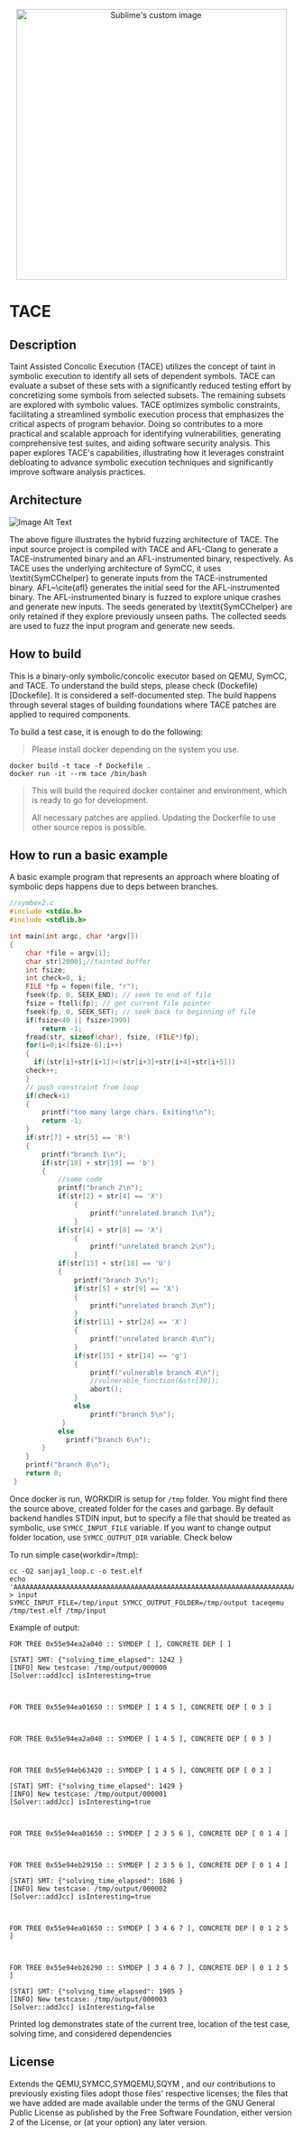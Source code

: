 

<p align="center">
  <img src="https://github.com/tacetool/TACE/blob/main/TACE.png?raw=true" alt="Sublime's custom image" width="480"/>
</p>

# TACE



## Description

Taint Assisted Concolic Execution (TACE) utilizes the concept of taint in symbolic execution to identify all sets of dependent symbols. TACE can evaluate a subset of these sets with a significantly reduced testing effort by concretizing some symbols from selected subsets. The remaining subsets are explored with symbolic values. TACE optimizes symbolic constraints, facilitating a streamlined symbolic execution process that emphasizes the critical aspects of program behavior. Doing so contributes to a more practical and scalable approach for identifying vulnerabilities, generating comprehensive test suites, and aiding software security analysis. This paper explores TACE's capabilities, illustrating how it leverages constraint debloating to advance symbolic execution techniques and significantly improve software analysis practices.


## Architecture

![Image Alt Text](tacearch.png)

The above figure illustrates the hybrid fuzzing architecture of TACE. The input source project is compiled with TACE and AFL-Clang to generate a TACE-instrumented binary and an AFL-instrumented binary, respectively. As TACE uses the underlying architecture of SymCC, it uses \textit{SymCChelper} to generate inputs from the TACE-instrumented binary. AFL~\cite{afl} generates the initial seed for the AFL-instrumented binary. The AFL-instrumented binary is fuzzed to explore unique crashes and generate new inputs. The seeds generated by \textit{SymCChelper} are only retained if they explore previously unseen paths. The collected seeds are used to fuzz the input program and generate new seeds.



## How to build
This is a binary-only symbolic/concolic executor based on QEMU, SymCC, and TACE. 
To understand the build steps, please check (Dockefile)[Dockefile]. It is considered a self-documented step.
The build happens through several stages of building foundations where TACE patches 
are applied to required components.

To build a test case, it is enough to do the following:

> Please install docker depending on the system you use.

```
docker build -t tace -f Dockefile .
docker run -it --rm tace /bin/bash
```

> This will build the required docker container and environment, which is ready to go for development.
>
> All necessary patches are applied. Updating the Dockerfile to use other source repos is possible.

## How to run a basic example

A basic example program that represents an approach where bloating of symbolic deps happens due to deps between branches.

```cpp 
//symbex2.c
#include <stdio.h>
#include <stdlib.h>

int main(int argc, char *argv[])
{
    char *file = argv[1];
    char str[2000];//tainted buffer
    int fsize;
    int check=0, i;
    FILE *fp = fopen(file, "r");
    fseek(fp, 0, SEEK_END); // seek to end of file
    fsize = ftell(fp); // get current file pointer
    fseek(fp, 0, SEEK_SET); // seek back to beginning of file
	if(fsize<40 || fsize>1999)
		return -1;
    fread(str, sizeof(char), fsize, (FILE*)fp);
    for(i=0;i<(fsize-6);i++)
    {
      if((str[i]+str[i+1])<(str[i+3]+str[i+4]+str[i+5]))
	check++;
    }
	// push constraint from loop
	if(check<1)
	{
		printf("too many large chars. Exiting!\n");
		return -1;
	}
    if(str[7] + str[5] == 'R')
    {
        printf("branch 1\n");
        if(str[18] + str[19] == 'b')
        {
            //some code
            printf("branch 2\n");
            if(str[2] + str[4] == 'X')
                {
                    printf("unrelated branch 1\n");
                }
            if(str[4] + str[8] == 'X')
                {
                    printf("unrelated branch 2\n");
                }
            if(str[15] + str[18] == 'U')
            {
                printf("branch 3\n");
                if(str[5] + str[9] == 'X')
                {
                    printf("unrelated branch 3\n");
                }
                if(str[11] + str[24] == 'X')
                {
                    printf("unrelated branch 4\n");
                }
                if(str[15] + str[14] == 'g')
                {
                    printf("vulnerable branch 4\n");
                    //vulnerable_function(&str[30]);
                    abort();
                }
                else
                    printf("branch 5\n");
             }
            else
              printf("branch 6\n");
        }
    }
    printf("branch 0\n");
 	return 0;
 }

```

Once docker is run, WORKDIR is setup for `/tmp` folder.
You might find there the source above, created folder for the cases and garbage.
By default backend handles STDIN input, but to specify a file that should be treated as symbolic, use  `SYMCC_INPUT_FILE` variable. If you want to change output folder location, use `SYMCC_OUTPUT_DIR` variable. Check below

To run simple case(workdir=/tmp):

```
cc -O2 sanjay1_loop.c -o test.elf
echo 'AAAAAAAAAAAAAAAAAAAAAAAAAAAAAAAAAAAAAAAAAAAAAAAAAAAAAAAAAAAAAAAAAAAAAAAAAAA' > input
SYMCC_INPUT_FILE=/tmp/input SYMCC_OUTPUT_FOLDER=/tmp/output taceqemu /tmp/test.elf /tmp/input
```

Example of output:

```
FOR TREE 0x55e94ea2a040 :: SYMDEP [ ], CONCRETE DEP [ ]

[STAT] SMT: {"solving_time_elapsed": 1242 }
[INFO] New testcase: /tmp/output/000000
[Solver::addJcc] isInteresting=true



FOR TREE 0x55e94ea01650 :: SYMDEP [ 1 4 5 ], CONCRETE DEP [ 0 3 ]



FOR TREE 0x55e94ea2a040 :: SYMDEP [ 1 4 5 ], CONCRETE DEP [ 0 3 ]



FOR TREE 0x55e94eb63420 :: SYMDEP [ 1 4 5 ], CONCRETE DEP [ 0 3 ]

[STAT] SMT: {"solving_time_elapsed": 1429 }
[INFO] New testcase: /tmp/output/000001
[Solver::addJcc] isInteresting=true



FOR TREE 0x55e94ea01650 :: SYMDEP [ 2 3 5 6 ], CONCRETE DEP [ 0 1 4 ]



FOR TREE 0x55e94eb29150 :: SYMDEP [ 2 3 5 6 ], CONCRETE DEP [ 0 1 4 ]

[STAT] SMT: {"solving_time_elapsed": 1686 }
[INFO] New testcase: /tmp/output/000002
[Solver::addJcc] isInteresting=true



FOR TREE 0x55e94ea01650 :: SYMDEP [ 3 4 6 7 ], CONCRETE DEP [ 0 1 2 5 ]



FOR TREE 0x55e94eb26290 :: SYMDEP [ 3 4 6 7 ], CONCRETE DEP [ 0 1 2 5 ]

[STAT] SMT: {"solving_time_elapsed": 1905 }
[INFO] New testcase: /tmp/output/000003
[Solver::addJcc] isInteresting=false

```

Printed log demonstrates state of the current tree, location of the test case, solving time, and considered dependencies

## License

Extends the QEMU,SYMCC,SYMQEMU,SQYM , and our contributions to previously existing
files adopt those files' respective licenses; the files that we have added are
made available under the terms of the GNU General Public License as published by
the Free Software Foundation, either version 2 of the License, or (at your
option) any later version.
